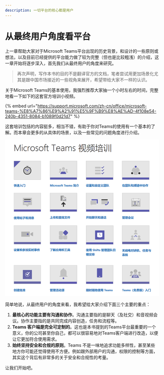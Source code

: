 ```yaml
---
description: 一切平台的核心都是用户
---
```


# 从最终用户角度看平台

上一章帮助大家对于Microsoft Teams平台出现的历史背景，和设计的一些原则或想法，以及目前已经提供的平台能力做了较为完整（但也是比较粗浅）的介绍，这一章开始将逐步深入，首先我们从最终用户的角度来研究。

> 再次声明，写作本书的目的不是翻译官方的文档，笔者尝试用更加场景化尤其是跟中国市场接近的一些视角来展开，希望带给大家不一样的认识。

关于Microsoft Teams的基本使用，我强烈推荐大家抽一个小时左右的时间，完整地看一下如下的这套官方培训小视频。

{% embed url="https://support.microsoft.com/zh-cn/office/microsoft-teams-%E8%A7%86%E9%A2%91%E5%9F%B9%E8%AE%AD-4f108e54-240b-4351-8084-b1089f0d21d7" %}

这套培训包括的内容挺多，相当不错，有助于你对Teams的使用有一个基本的了解。而本章会更多的从具体的场景，以及一些常见的问题角度进行介绍。

![](../.gitbook/assets/tu-pian-%20%2858%29.png)

简单地说，从最终用户的角度来看，我希望给大家介绍下面三个主要的重点：

1. **最核心的功能主要有沟通和协作**。沟通主要指的是聊天（及社交）和音视频会议。协作主要指的是共同完成内容创造，任务和流程等。
2. **Teams 客户端是完全可定制的**。这也是本书提到的Teams平台最重要的一个意义，你的公司甚至你自己，都可以很容易地对Teams客户端进行改造，以便让它更加符合使用需求。
3. **始终坚持安全和合规的原则**。Teams 不是一味地追求功能多样性，甚至某些地方你可能还觉得使用不方便。例如跟外部用户的沟通，权限的控制等方面，其实这个背后有非常多的关于安全和合规性的考量。

让我们开始吧。

